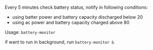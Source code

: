 Every 5 minutes check battery status, notify in following conditions:

- using batter power and battery capacity discharged below 20
- using ac power and battery capacity charged above 80

Usage: `battery-monitor`

if want to run in background, run `battery-monitor &`
